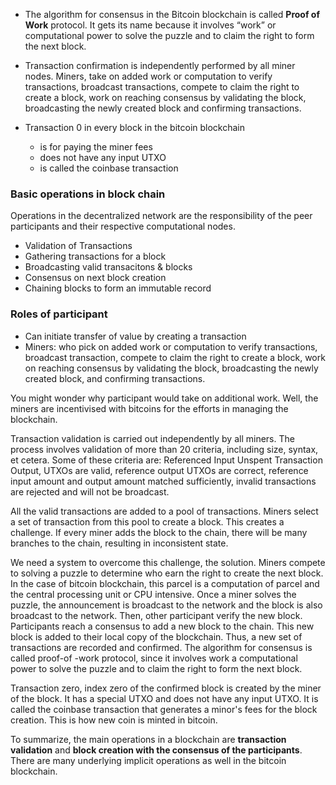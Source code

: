 * The algorithm for consensus in the Bitcoin blockchain is called **Proof of Work** protocol.
It gets its name because it involves “work” or computational power to solve the puzzle and to claim the right to form the next block.

* Transaction confirmation is independently performed by all miner nodes.
Miners, take on added work or computation to verify transactions, broadcast transactions, compete to claim the right to create a block,
work on reaching consensus by validating the block, broadcasting the newly created block and confirming transactions. 

* Transaction 0 in every block in the bitcoin blockchain
  - is for paying the miner fees
  - does not have any input UTXO
  - is called the coinbase transaction

### Basic operations in block chain
Operations in the decentralized network are the responsibility of the peer participants and their respective computational nodes.
* Validation of Transactions
* Gathering transactions for a block
* Broadcasting valid transacitons & blocks
* Consensus on next block creation
* Chaining blocks to form an immutable record

### Roles of participant
* Can initiate transfer of value by creating a transaction
* Miners: who pick on added work or computation to verify transactions, broadcast transaction, 
compete to claim the right to create a block, work on reaching consensus by validating the block, 
broadcasting the newly created block, and confirming transactions.

You might wonder why participant would take on additional work. 
Well, the miners are incentivised with bitcoins for the efforts in managing the blockchain.

Transaction validation is carried out independently by all miners. 
The process involves validation of more than 20 criteria, including size, syntax, et cetera. 
Some of these criteria are: Referenced Input Unspent Transaction Output, UTXOs are valid, 
reference output UTXOs are correct, reference input amount and output amount matched sufficiently, 
invalid transactions are rejected and will not be broadcast.

All the valid transactions are added to a pool of transactions. Miners select a set of transaction from this pool to create a block. This creates a challenge. If every miner adds the block to the chain, there will be many branches to the chain, resulting in inconsistent state.

We need a system to overcome this challenge, the solution. Miners compete to solving a puzzle to determine who earn the right to create the next block. In the case of bitcoin blockchain, this parcel is a computation of parcel and the central processing unit or CPU intensive. Once a miner solves the puzzle, the announcement is broadcast to the network and the block is also broadcast to the network. Then, other participant verify the new block. Participants reach a consensus to add a new block to the chain. This new block is added to their local copy of the blockchain. Thus, a new set of transactions are recorded and confirmed. The algorithm for consensus is called proof-of -work protocol, since it involves work a computational power to solve the puzzle and to claim the right to form the next block.

Transaction zero, index zero of the confirmed block is created by the miner of the block. It has a special UTXO and does not have any input UTXO. It is called the coinbase transaction that generates a minor's fees for the block creation. This is how new coin is minted in bitcoin. 

To summarize, the main operations in a blockchain are **transaction validation** and **block creation with the consensus of the participants**. There are many underlying implicit operations as well in the bitcoin blockchain.
